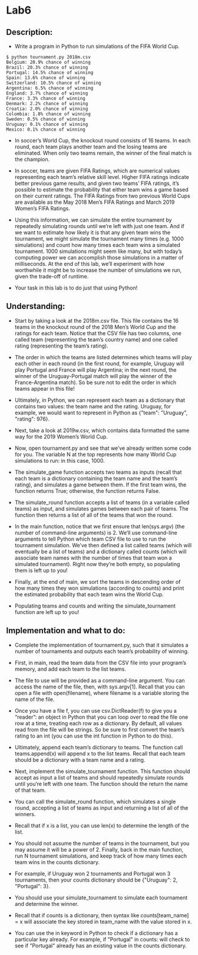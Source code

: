 # Lab6 

## Description:

- Write a program in Python to run simulations of the FIFA World Cup.

```
$ python tournament.py 2018m.csv
Belgium: 20.9% chance of winning
Brazil: 20.3% chance of winning
Portugal: 14.5% chance of winning
Spain: 13.6% chance of winning
Switzerland: 10.5% chance of winning
Argentina: 6.5% chance of winning
England: 3.7% chance of winning
France: 3.3% chance of winning
Denmark: 2.2% chance of winning
Croatia: 2.0% chance of winning
Colombia: 1.8% chance of winning
Sweden: 0.5% chance of winning
Uruguay: 0.1% chance of winning
Mexico: 0.1% chance of winning

```

- In soccer’s World Cup, the knockout round consists of 16 teams. In each round, each team plays another team and the losing teams are eliminated. When only two teams remain, the winner of the final match is the champion.

- In soccer, teams are given FIFA Ratings, which are numerical values representing each team’s relative skill level. Higher FIFA ratings indicate better previous game results, and given two teams’ FIFA ratings, it’s possible to estimate the probability that either team wins a game based on their current ratings. The FIFA Ratings from two previous World Cups are available as the May 2018 Men’s FIFA Ratings and March 2019 Women’s FIFA Ratings.

- Using this information, we can simulate the entire tournament by repeatedly simulating rounds until we’re left with just one team. And if we want to estimate how likely it is that any given team wins the tournament, we might simulate the tournament many times (e.g. 1000 simulations) and count how many times each team wins a simulated tournament. 1000 simulations might seem like many, but with today’s computing power we can accomplish those simulations in a matter of milliseconds. At the end of this lab, we’ll experiment with how worthwhile it might be to increase the number of simulations we run, given the trade-off of runtime.

- Your task in this lab is to do just that using Python!

## Understanding:
- Start by taking a look at the 2018m.csv file. This file contains the 16 teams in the knockout round of the 2018 Men’s World Cup and the ratings for each team. Notice that the CSV file has two columns, one called team (representing the team’s country name) and one called rating (representing the team’s rating).

- The order in which the teams are listed determines which teams will play each other in each round (in the first round, for example, Uruguay will play Portugal and France will play Argentina; in the next round, the winner of the Uruguay-Portugal match will play the winner of the France-Argentina match). So be sure not to edit the order in which teams appear in this file!

- Ultimately, in Python, we can represent each team as a dictionary that contains two values: the team name and the rating. Uruguay, for example, we would want to represent in Python as {"team": "Uruguay", "rating": 976}.

- Next, take a look at 2019w.csv, which contains data formatted the same way for the 2019 Women’s World Cup.

- Now, open tournament.py and see that we’ve already written some code for you. The variable N at the top represents how many World Cup simulations to run: in this case, 1000.

- The simulate_game function accepts two teams as inputs (recall that each team is a dictionary containing the team name and the team’s rating), and simulates a game between them. If the first team wins, the function returns True; otherwise, the function returns False.

- The simulate_round function accepts a list of teams (in a variable called teams) as input, and simulates games between each pair of teams. The function then returns a list of all of the teams that won the round.

- In the main function, notice that we first ensure that len(sys.argv) (the number of command-line arguments) is 2. We’ll use command-line arguments to tell Python which team CSV file to use to run the tournament simulation. We’ve then defined a list called teams (which will eventually be a list of teams) and a dictionary called counts (which will associate team names with the number of times that team won a simulated tournament). Right now they’re both empty, so populating them is left up to you!

- Finally, at the end of main, we sort the teams in descending order of how many times they won simulations (according to counts) and print the estimated probability that each team wins the World Cup.

- Populating teams and counts and writing the simulate_tournament function are left up to you!

## Implementation and what to do:
- Complete the implementation of tournament.py, such that it simulates a number of tournaments and outputs each team’s probability of winning.

- First, in main, read the team data from the CSV file into your program’s memory, and add each team to the list teams.

- The file to use will be provided as a command-line argument. You can access the name of the file, then, with sys.argv[1].
Recall that you can open a file with open(filename), where filename is a variable storing the name of the file.

- Once you have a file f, you can use csv.DictReader(f) to give you a “reader”: an object in Python that you can loop over to read the file one row at a time, treating each row as a dictionary.
By default, all values read from the file will be strings. So be sure to first convert the team’s rating to an int (you can use the int function in Python to do this).

- Ultimately, append each team’s dictionary to teams. The function call teams.append(x) will append x to the list teams.
Recall that each team should be a dictionary with a team name and a rating.

- Next, implement the simulate_tournament function. This function should accept as input a list of teams and should repeatedly simulate rounds until you’re left with one team. The function should the return the name of that team.

- You can call the simulate_round function, which simulates a single round, accepting a list of teams as input and returning a list of all of the winners.

- Recall that if x is a list, you can use len(x) to determine the length of the list.

- You should not assume the number of teams in the tournament, but you may assume it will be a power of 2.
Finally, back in the main function, run N tournament simulations, and keep track of how many times each team wins in the counts dictionary.

- For example, if Uruguay won 2 tournaments and Portugal won 3 tournaments, then your counts dictionary should be {"Uruguay": 2, "Portugal": 3}.

- You should use your simulate_tournament to simulate each tournament and determine the winner.

- Recall that if counts is a dictionary, then syntax like counts[team_name] = x will associate the key stored in team_name with the value stored in x.

- You can use the in keyword in Python to check if a dictionary has a particular key already. For example, if "Portugal" in counts: will check to see if "Portugal" already has an existing value in the counts dictionary.


